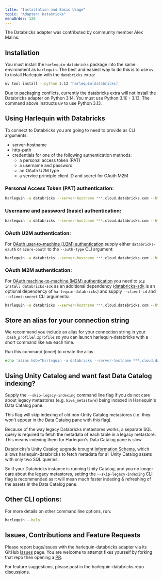```yaml
---
title: "Installation and Basic Usage"
topic: "Adapter: Databricks"
menuOrder: 120
---
```


<script lang="ts">
  import Warning from "$lib/components/warning.svelte"
</script>

The Databricks adapter was contributed by community member Alex Malins.

## Installation

You must install the `harlequin-databricks` package into the same environment as `harlequin`. The best and easiest way to do this is to use `uv` to install Harlequin with the `databricks` extra:

```bash
uv tool install --python 3.13 'harlequin[databricks]'
```

<Warning>
Due to packaging conflicts, currently the databricks extra will not install the Databricks adapter on Python 3.14. You must use Python 3.10 - 3.13. The command above instructs uv to use Python 3.13.
</Warning>


## Using Harlequin with Databricks

To connect to Databricks you are going to need to provide as CLI arguments:

- server-hostname
- http-path
- credentials for one of the following authentication methods:
  - a personal access token (PAT)
  - a username and password
  - an OAuth U2M type
  - a service principle client ID and secret for OAuth M2M

### Personal Access Token (PAT) authentication:

```bash
harlequin -a databricks --server-hostname ***.cloud.databricks.com --http-path /sql/1.0/endpoints/*** --access-token dabpi***
```

### Username and password (basic) authentication:

```bash
harlequin -a databricks --server-hostname ***.cloud.databricks.com --http-path /sql/1.0/endpoints/*** --username *** --password ***
```

### OAuth U2M authentication:

For [OAuth user-to-machine (U2M) authentication](https://docs.databricks.com/en/dev-tools/python-sql-connector.html#auth-u2m)
supply either `databricks-oauth` or `azure-oauth` to the `--auth-type` CLI argument:

```bash
harlequin -a databricks --server-hostname ***.cloud.databricks.com --http-path /sql/1.0/endpoints/*** --auth-type databricks-oauth
```

### OAuth M2M authentication:

For [OAuth machine-to-machine (M2M) authentication](https://docs.databricks.com/en/dev-tools/python-sql-connector.html#oauth-machine-to-machine-m2m-authentication)
you need to `pip install databricks-sdk` as an additional dependency
([databricks-sdk](https://github.com/databricks/databricks-sdk-py) is an optional dependency of
`harlequin-databricks`) and supply `--client-id` and `--client-secret` CLI arguments:

```bash
harlequin -a databricks --server-hostname ***.cloud.databricks.com --http-path /sql/1.0/endpoints/*** --client-id *** --client-secret ***
```

## Store an alias for your connection string

We recommend you include an alias for your connection string in your `.bash_profile`/`.zprofile` so
you can launch harlequin-databricks with a short command like `hdb` each time.

Run this command (once) to create the alias:

```bash
echo 'alias hdb="harlequin -a databricks --server-hostname ***.cloud.databricks.com --http-path /sql/1.0/endpoints/1234567890abcdef --access-token dabpi***"' >> .bash_profile
```

## Using Unity Catalog and want fast Data Catalog indexing?

Supply the `--skip-legacy-indexing` command line flag if you do not care about legacy metastores
(e.g. `hive_metastore`) being indexed in Harlequin's Data Catalog pane.

This flag will skip indexing of old non-Unity Catalog metastores (i.e. they won't appear in the
Data Catalog pane with this flag).

Because of the way legacy Databricks metastores works, a separate SQL query is required to fetch
the metadata of each table in a legacy metastore. This means indexing them for Harlequin's Data Catalog pane is slow.

Databricks's Unity Catalog upgrade brought
[Information Schema](https://docs.databricks.com/en/sql/language-manual/sql-ref-information-schema.html),
which allows harlequin-databricks to fetch metadata for all Unity Catalog assets with only two SQL queries.

So if your Databricks instance is running Unity Catalog, and you no longer care about the legacy
metastores, setting the `--skip-legacy-indexing` CLI flag is recommended as it will mean
much faster indexing & refreshing of the assets in the Data Catalog pane.

## Other CLI options:

For more details on other command line options, run:

```bash
harlequin --help
```

## Issues, Contributions and Feature Requests

Please report bugs/issues with the harlequin-databricks adapter via its GitHub
[issues](https://github.com/alexmalins/harlequin-databricks/issues) page. You are welcome to
attempt fixes yourself by forking that repo then opening a [PR](https://github.com/alexmalins/harlequin-databricks/pulls).

For feature suggestions, please post in the harlequin-databricks repo
[discussions](https://github.com/alexmalins/harlequin-databricks/discussions).

